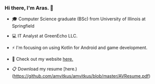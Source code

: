 ### Hi there, I'm Aras. 👋

- 🎓 Computer Science graduate (BSc) from University of Illinois at Springfield

- 💻 IT Analyst at GreenEcho LLC.

- ⚡ I'm focusing on using Kotlin for Android and game development.

- 💬 Check out my website [here.](https://arasvitkus.com/)

- 📋 Download my resume [here.)(https://github.com/amvitkus/amvitkus/blob/master/AVResume.pdf)

<!--
**amvitkus/amvitkus** is a ✨ _special_ ✨ repository because its `README.md` (this file) appears on your GitHub profile.

Here are some ideas to get you started:

- 🔭 I’m currently working on ...
- 🌱 I’m currently learning ...
- 👯 I’m looking to collaborate on ...
- 🤔 I’m looking for help with ...
- 💬 Ask me about ...
- 📫 How to reach me: ...
- 😄 Pronouns: ...
- ⚡ Fun fact: ...
-->
